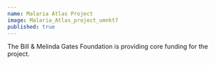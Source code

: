 ```yaml
---
name: Malaria Atlas Project
image: Malaria_Atlas_project_umnkt7
published: true
---
```

The Bill & Melinda Gates Foundation is providing core funding for the project.
